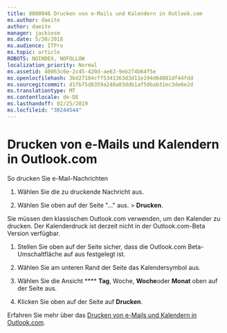 ```yaml
---
title: 8000046 Drucken von e-Mails und Kalendern in Outlook.com
ms.author: daeite
author: daeite
manager: jackiesm
ms.date: 5/30/2018
ms.audience: ITPro
ms.topic: article
ROBOTS: NOINDEX, NOFOLLOW
localization_priority: Normal
ms.assetid: 40063c6e-2c45-420d-ae63-9eb274b64f5e
ms.openlocfilehash: 3bd27184cff5341363d3d11e194d64881df44fdd
ms.sourcegitcommit: d1fb75d8359a248a03ddb1af50bab31ec3de6e2d
ms.translationtype: MT
ms.contentlocale: de-DE
ms.lasthandoff: 02/25/2019
ms.locfileid: "30244544"
---
```

# <a name="print-email-and-calendars-in-outlookcom"></a>Drucken von e-Mails und Kalendern in Outlook.com

So drucken Sie e-Mail-Nachrichten
  
1. Wählen Sie die zu druckende Nachricht aus.
    
2. Wählen Sie oben auf der Seite "..." aus. \> **Drucken**. 
    
Sie müssen den klassischen Outlook.com verwenden, um den Kalender zu drucken. Der Kalenderdruck ist derzeit nicht in der Outlook.com-Beta Version verfügbar.
  
1. Stellen Sie oben auf der Seite sicher, dass die Outlook.com Beta-Umschaltfläche auf aus festgelegt ist.
    
2. Wählen Sie am unteren Rand der Seite das Kalendersymbol aus.
    
3. Wählen Sie die Ansicht **** **Tag**, Woche, **Woche**oder **Monat** oben auf der Seite aus. 
    
4. Klicken Sie oben auf der Seite auf **Drucken**. 
    
Erfahren Sie mehr über das [Drucken von e-Mails und Kalendern in Outlook.com](https://go.microsoft.com/fwlink/p/?linkid=2001208&amp;clcid=0x409).
  

